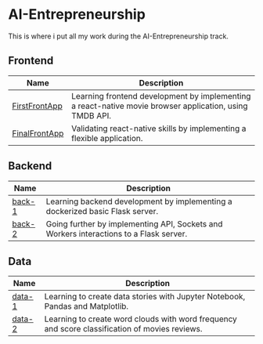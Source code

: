 # AI-Entrepreneurship

This is where i put all my work during the AI-Entrepreneurship track.

## Frontend

| Name | Description |
| --- | --- |
| [FirstFrontApp](Frontend/FirstFrontApp) | Learning frontend development by implementing a react-native movie browser application, using TMDB API. |
| [FinalFrontApp](Frontend/FinalFrontApp) | Validating react-native skills by implementing a flexible application. |

## Backend

| Name | Description |
| --- | --- |
| [back-1](Backend/back-1) | Learning backend development by implementing a dockerized basic Flask server. |
| [back-2](Backend/back-2) | Going further by implementing API, Sockets and Workers interactions to a Flask server. |

## Data

| Name | Description |
| --- | --- |
| [data-1](Data/data-1) | Learning to create data stories with Jupyter Notebook, Pandas and Matplotlib. |
| [data-2](Data/data-2) | Learning to create word clouds with word frequency and score classification of movies reviews. |
